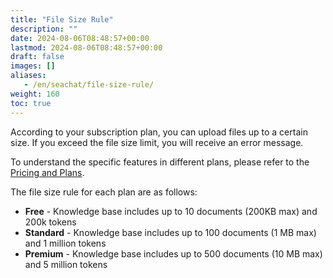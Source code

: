 ```yaml
---
title: "File Size Rule"
description: ""
date: 2024-08-06T08:48:57+00:00
lastmod: 2024-08-06T08:48:57+00:00
draft: false
images: []
aliases:
   - /en/seachat/file-size-rule/
weight: 160 
toc: true
---
```


According to your subscription plan, you can upload files up to a certain size. If you exceed the file size limit, you will receive an error message.

To understand the specific features in different plans, please refer to the [Pricing and Plans](https://wiki.seasalt.ai/seachat/seachat-payments/pricing-plans/).

The file size rule for each plan are as follows:

- **Free** - Knowledge base includes up to 10 documents (200KB max) and 200k tokens
- **Standard** - Knowledge base includes up to 100 documents (1 MB max) and 1 million tokens
- **Premium** - Knowledge base includes up to 500 documents (10 MB max) and 5 million tokens